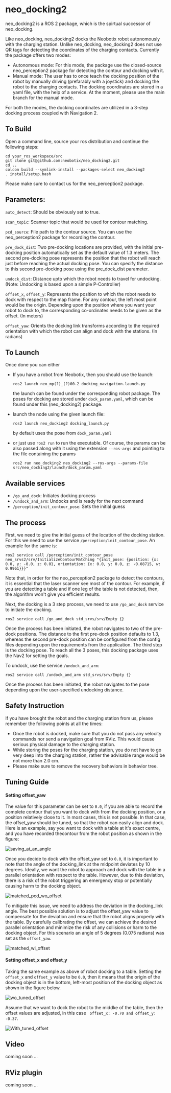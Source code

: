 # neo_docking2

neo_docking2 is a ROS 2 package, which is the spirtual successor of neo_docking.

Like neo_docking, neo_docking2 docks the Neobotix robot autonomously with the charging station. Unlike neo_docking, neo_docking2 does not use QR tags for detecting the coordinates of the charging contacts. Currently the package offers two modes:

* Autonomous mode: For this mode, the package use the closed-source neo_perception2 package for detecting the contour and docking with it. 
* Manual mode: The user has to once teach the docking position of the robot by manually driving (prefarably with a joystick) and docking the robot to the charging contacts. The docking coordinates are stored in a yaml file, with the help of a service. At the moment, please use the main branch for the manual mode. 

For both the modes, the docking coordinates are utilized in a 3-step docking process coupled with Navigation 2.


## To Build

Open a command line, source your ros distribution and continue the following steps:

```
cd your_ros_workspace/src
git clone git@github.com:neobotix/neo_docking2.git
cd ..
colcon build --symlink-install --packages-select neo_docking2
. install/setup.bash
```

Please make sure to contact us for the neo_perception2 package. 

## Parameters:

`auto_detect`: Should be obviously set to true. 

`scan_topic`: Scanner topic that would be used for contour matching. 

`pcd_source`: File path to the contour source. You can use the neo_perception2 package for recording the contour. 

`pre_dock_dist`: Two pre-docking locations are provided, with the initial pre-docking position automatically set as the default value of 1.3 meters. The second pre-docking pose represents the position that the robot will reach just before reaching the actual docking pose. You can specify the distance to this second pre-docking pose using the pre_dock_dist parameter.

`undock_dist`: Distance upto which the robot needs to travel for undocking. (Note: Undocking is based upon a simple P-Controller)

`offset_x`, `offset_y`: Represents the position to which the robot needs to dock with respect to the map frame. For any contour, the left most point would be the origin. Depending upon the position where you want your robot to dock to, the corresponding co-ordinates needs to be given as the offset. (In meters)

`offset_yaw`: Orients the docking link transforms according to the required orientation with which the robot can align and dock with the stations. (In radians)

## To Launch

Once done you can either 
  * If you have a robot from Neobotix, then you should use the launch:
 
    ```ros2 launch neo_mp(?)_(?)00-2 docking_navigation.launch.py```
    
    the launch can be found under the corresponding robot package. The poses for docking are stored under `dock_param.yaml`, which can be found under this (neo_docking2) package.
    
  * launch the node using the given launch file:
  
    ```ros2 launch neo_docking2 docking_launch.py```

    by default uses the pose from  `dock_param.yaml`
  
  * or just use `ros2 run` to run the executable. Of course, the params can be also passed along with it using the extension `--ros-args` and pointing to the file containing the params
  
    ```ros2 run neo_docking2 neo_docking2 --ros-args --params-file src/neo_docking2/launch/dock_param.yaml```

## Available services
  * `/go_and_dock`: Initiates docking process
  * `/undock_and_arm`: Undocks and is ready for the next command
  * `/perception/init_contour_pose`: Sets the initial guess

## The process

First, we need to give the initial guess of the location of the docking station. For this we need to use the service `/perception/init_contour_pose`. An example for the same is:

`ros2 service call /perception/init_contour_pose neo_srvs2/srv/InitializeContourMatching "{init_pose: {position: {x: 0.0, y: -0.0, z: 0.0}, orientation: {x: 0.0, y: 0.0, z: -0.08715, w: 0.9961}}}"`

Note that, in order for the neo_perception2 package to detect the contours, it is essential that the laser scanner see most of the contour. For example, if you are detecting a table and if one leg of the table is not detected, then, the algorithm won't give you efficient results.

Next, the docking is a 3 step process, we need to use `/go_and_dock` service to initiate the docking. 

```ros2 service call /go_and_dock std_srvs/srv/Empty {} ```

Once the process has been initiated, the robot navigates to two of the pre-dock positions. The distance to the first pre-dock position defaults to 1.3, whereas the second pre-dock position can be configured from the config files depending upon the requirements from the application. The third step is the docking pose. To reach all the 3 poses, this docking package uses the Nav2 for setting the goals.

To undock, use the service `/undock_and_arm`:

```ros2 service call /undock_and_arm std_srvs/srv/Empty {} ```

Once the process has been initiated, the robot navigates to the pose depending upon the user-specified undocking distance.

## Safety Instruction

If you have brought the robot and the charging station from us, please remember the following points at all the times:

 - Once the robot is docked, make sure that you do not pass any velocity commands nor send a navigation goal from RViz. This would cause serious physical damage to the charging station.
 - While storing the poses for the charging station, you do not have to go very deep into the charging station, rather the advisable range would be not more than 2.0 cm.
 - Please make sure to remove the recovery behaviors in behavior tree.

## Tuning Guide

#### Setting offset_yaw

The value for this parameter can be set to `0.0`, if you are able to record the complete contour that you want to dock with from the docking position, or a position relatively close to it. In most cases, this is not possible. In that case, the offset_yaw should be tuned, so that the robot can easily align and dock. Here is an example, say you want to dock with a table at it's exact centre, and you have recorded thecontour from the robot position as shown in the figure:

![saving_at_an_angle](https://github.com/neobotix/neo_docking2/assets/20242192/a61bcd31-393b-47fc-a757-4820c86dd954)

Once you decide to dock with the offset_yaw set to `0.0`, it is important to note that the angle of the docking_link at the midpoint deviates by 10 degrees. Ideally, we want the robot to approach and dock with the table in a parallel orientation with respect to the table. However, due to this deviation, there is a risk of the robot triggering an emergency stop or potentially causing harm to the docking object.

![matched_pcd_wo_offset](https://github.com/neobotix/neo_docking2/assets/20242192/d66088cb-6cdf-4ff3-86b3-16d8a6701232)

To mitigate this issue, we need to address the deviation in the docking_link angle. The best possible solution is to adjust the offset_yaw value to compensate for the deviation and ensure that the robot aligns properly with the table. By carefully calibrating the offset, we can achieve the desired parallel orientation and minimize the risk of any collisions or harm to the docking object. For this scenario an angle of 5 degrees (0.075 radians) was set as the `offset_yaw`.


![matched_wi_offset](https://github.com/neobotix/neo_docking2/assets/20242192/618cae74-11b2-4758-9bb4-ac6f5c5fcebc)

#### Setting offset_x and offset_y

Taking the same example as above of robot docking to a table. Setting the `offset_x` and `offset_y` value to be `0.0`, then it means that the origin of the docking object is in the bottom, left-most position of the docking object as shown in the figure below.

![wo_tuned_offset](https://github.com/neobotix/neo_docking2/assets/20242192/44d08b59-5bd2-4ea5-92ca-eb6d0b9ace65)

Assume that we want to dock the robot to the middke of the table, then the offset values are adjusted, in this case ` offset_x: -0.70 and offset_y: -0.37`. 

![With_tuned_offset](https://github.com/neobotix/neo_docking2/assets/20242192/2624ce77-6596-4f3b-8368-204eeb1b1210)



## Video

coming soon ...

## RViz plugin

coming soon ...

